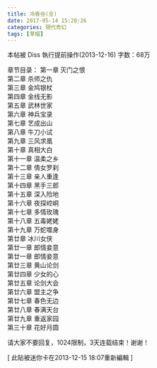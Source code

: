 ```yaml
---
title: 冷香谷(全)
date: 2017-05-14 15:20:26
categories: 現代奇幻
tags: [草榴]
---
```

本帖被 Diss 執行提前操作(2013-12-16)
字数：68万


章节目录：
第一章      灭门之恨   
第二章      杀师之仇   
第三章      金鸠银杖   
第四章      金线无影   
第五章      武林世家   
第六章      神兵宝录   
第七章      艺成出山   
第八章      牛刀小试   
第九章      三风求凰   
第十章      真相大白   
第十一章    温柔之乡   
第十二章    倩女罗刹   
第十三章    亲人重逢   
第十四章    黑手三郎   
第十五章    深入险地   
第十六章    夜探崆峒   
第十七章    多情玫瑰   
第十八章    五毒姥姥   
第十九章    万蛇噬身   
第廿章      冰川女侠   
第廿一章    郎情妾意   
第廿一章    郎情妾意   
第廿三章    黄山论剑   
第廿四章    少女的心   
第廿五章    论剑大会   
第廿六章    盟主之争   
第廿七章    春色无边   
第廿八章    春满天台   
第廿九章    重返家园   
第三十章    花好月圆   


请大家不要回复，1024限制，3天连载结束！谢谢！


[ 此貼被迷你卡在2013-12-15 18:07重新編輯 ]
